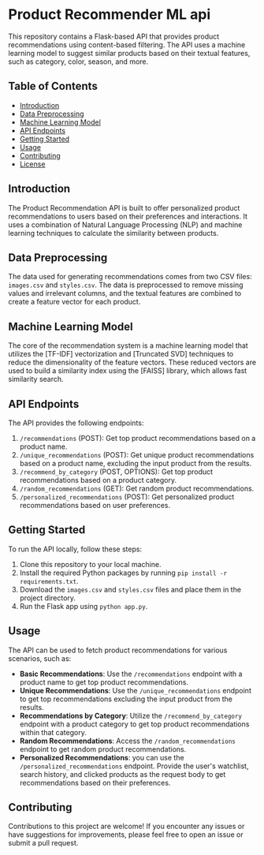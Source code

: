 # Product Recommender ML api

This repository contains a Flask-based API that provides product recommendations using content-based filtering. The API uses a machine learning model to suggest similar products based on their textual features, such as category, color, season, and more.

## Table of Contents
- [Introduction](#introduction)
- [Data Preprocessing](#data-preprocessing)
- [Machine Learning Model](#machine-learning-model)
- [API Endpoints](#api-endpoints)
- [Getting Started](#getting-started)
- [Usage](#usage)
- [Contributing](#contributing)
- [License](#license)

## Introduction

The Product Recommendation API is built to offer personalized product recommendations to users based on their preferences and interactions. It uses a combination of Natural Language Processing (NLP) and machine learning techniques to calculate the similarity between products.

## Data Preprocessing

The data used for generating recommendations comes from two CSV files: `images.csv` and `styles.csv`. The data is preprocessed to remove missing values and irrelevant columns, and the textual features are combined to create a feature vector for each product.

## Machine Learning Model

The core of the recommendation system is a machine learning model that utilizes the [TF-IDF] vectorization and [Truncated SVD] techniques to reduce the dimensionality of the feature vectors. These reduced vectors are used to build a similarity index using the [FAISS] library, which allows fast similarity search.

## API Endpoints

The API provides the following endpoints:

1. `/recommendations` (POST): Get top product recommendations based on a product name.
2. `/unique_recommendations` (POST): Get unique product recommendations based on a product name, excluding the input product from the results.
3. `/recommend_by_category` (POST, OPTIONS): Get top product recommendations based on a product category.
4. `/random_recommendations` (GET): Get random product recommendations.
5. `/personalized_recommendations` (POST): Get personalized product recommendations based on user preferences.

## Getting Started

To run the API locally, follow these steps:

1. Clone this repository to your local machine.
2. Install the required Python packages by running `pip install -r requirements.txt`.
3. Download the `images.csv` and `styles.csv` files and place them in the project directory.
4. Run the Flask app using `python app.py`.

## Usage

The API can be used to fetch product recommendations for various scenarios, such as:

- **Basic Recommendations**: Use the `/recommendations` endpoint with a product name to get top product recommendations.
- **Unique Recommendations**: Use the `/unique_recommendations` endpoint to get top recommendations excluding the input product from the results.
- **Recommendations by Category**: Utilize the `/recommend_by_category` endpoint with a product category to get top product recommendations within that category.
- **Random Recommendations**: Access the `/random_recommendations` endpoint to get random product recommendations.
- **Personalized Recommendations**: you can use the `/personalized_recommendations` endpoint. Provide the user's watchlist, search history, and clicked products as the request body to get recommendations based on their preferences.

## Contributing

Contributions to this project are welcome! If you encounter any issues or have suggestions for improvements, please feel free to open an issue or submit a pull request.
